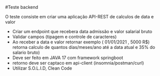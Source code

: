 #Teste backend

O teste consiste em criar uma aplicação API-REST de calculos de data e valor

- Criar um endpoint que recebera data admissão e valor salarial bruto
- Validar campos (tipagem e controle de caracteres)
- Ao receber a data  e valor retornar exemplo ( 01/01/2021 , 5000 R$) retorna calculo de quantos dias/meses/ano até a data atual e 35% do salario bruto)
- Deve ser feito em JAVA 17 com framework springboot
- retorno deve ser captaco em api-client (insomnia/postman/curl)
- Utilizar S.O.L.I.D, Clean Code
